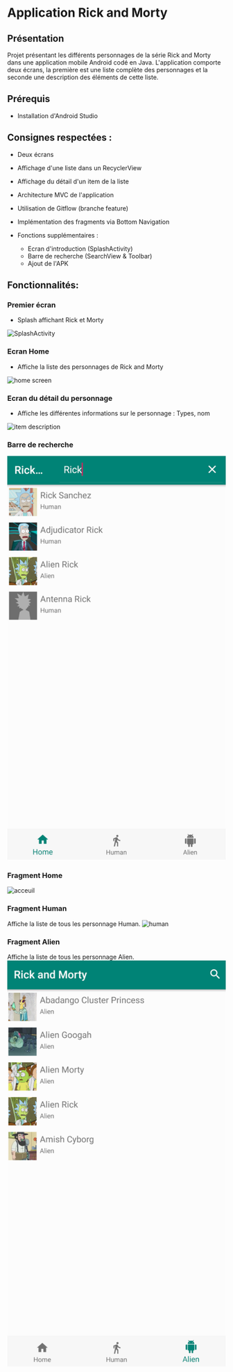 # Application Rick and Morty


## Présentation
Projet présentant les différents personnages de la série Rick and Morty dans une application mobile Android codé en Java.
L'application comporte deux écrans, la première est une liste complète des personnages et la seconde une description des éléments de cette liste.


## Prérequis


- Installation d'Android Studio



## Consignes respectées : 
- Deux écrans 
- Affichage d'une liste dans un RecyclerView
- Affichage du détail d'un item de la liste
- Architecture MVC de l'application
- Utilisation de Gitflow (branche feature)
- Implémentation des fragments via Bottom Navigation

- Fonctions supplémentaires :
  
  - Ecran d'introduction (SplashActivity)
  - Barre de recherche (SearchView & Toolbar)
  - Ajout de l'APK

## Fonctionnalités: 

### Premier écran 

- Splash affichant Rick et Morty

![SplashActivity](https://user-images.githubusercontent.com/47815807/55037372-d8052400-501d-11e9-8661-4acffdd44431.jpg)


### Ecran Home 

- Affiche la liste des personnages de Rick and Morty

![home screen](https://user-images.githubusercontent.com/47815807/55037626-a80a5080-501e-11e9-92e8-872739ba8696.jpg)

### Ecran du détail du personnage

- Affiche les différentes informations sur le personnage :
  Types, nom

![item description](https://user-images.githubusercontent.com/47815807/55037750-08998d80-501f-11e9-81f4-9c8c5020ba89.jpg)


### Barre de recherche
<img src="barrederecherche.PNG" alt="barrederecherche">


### Fragment Home
<img src="acceuil.PNG" alt="acceuil">


### Fragment Human
Affiche la liste de tous les personnage Human.
<img src="human.PNG" alt="human">


### Fragment Alien
Affiche la liste de tous les personnage Alien.
<img src="alien.PNG" alt="alien">












